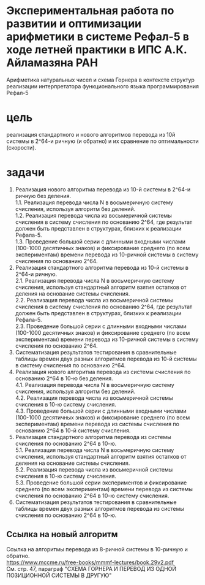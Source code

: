 # Экспериментальная работа по развитии и оптимизации арифметики в системе Рефал-5 в ходе летней практики в ИПС А.К. Айламазяна РАН
Арифметика натуральных чисел и схема Горнера в контексте структур реализации интерпретатора функционального языка программирования Рефал-5    

# цель
реализация стандартного и нового алгоритмов перевода из 10й системы в 2^64-и ричную (и обратно) и их сравнение по оптимальности (скорости).  

# задачи
1. Реализация нового алгоритма перевода из 10-й системы в 2^64-и ричную без деления.    
  1.1. Реализация перевода числа N в восьмеричную систему счисления, используя алгоритм без делений.  
  1.2. Реализация перевода числа из восьмеричной системы счисления в систему счисления по основанию 2^64, где результат должен быть представлен в структурах, близких к реализации Рефала-5.  
  1.3. Проведение большой серии с длинными входными числами (100-1000 десятичных знаков) и фиксирование среднего (по всем экспериментам) времени перевода из 10-ричной системы в систему счисления по основанию 2^64.  
2. Реализация стандартного алгоритма перевода из 10-й системы в 2^64-и ричную.  
  2.1. Реализация перевода числа N в восьмеричную систему счисления, используя стандартный алгоритм взятия остатков от деления на основание системы счисления.  
  2.2. Реализация перевода числа из восьмеричной системы счисления в систему счисления по основанию 2^64, где результат должен быть представлен в структурах, близких к реализации Рефала-5.  
  2.3. Проведение большой серии с длинными входными числами (100-1000 десятичных знаков) и фиксирование среднего (по всем экспериментам) времени перевода из 10-ричной системы в систему счисления по основанию 2^64.    
3. Систематизация результатов тестирования в сравнительные таблицы времен двух разных алгоритмов перевода из 10-й системы в систему счисления по основанию 2^64.  
4. Реализация нового алгоритма перевода из системы счисления по основанию 2^64 в 10-ю без деления.    
  4.1. Реализация перевода числа N в восьмеричную систему счисления, используя алгоритм без делений.  
  4.2. Реализация перевода числа из восьмеричной системы счисления в 10-ю систему счисления.  
  4.3. Проведение большой серии с длинными входными числами (100-1000 десятичных знаков) и фиксирование среднего (по всем экспериментам) времени перевода из системы счисления по основанию 2^64 в 10-й систему счисления.  
5. Реализация стандартного алгоритма перевода из системы счисления по основанию 2^64 в 10-ю.  
  5.1. Реализация перевода числа N в восьмеричную систему счисления, используя стандартный алгоритм взятия остатков от деления на основание системы счисления.  
  5.2. Реализация перевода числа из восьмеричной системы счисления в 10-ю систему счисления.   
  5.3. Проведение большой серии экспериментов и фиксирование среднего (по всем экспериментам) времени перевода из системы счисления по основанию 2^64 в 10-ю систему счисления.  
6. Систематизация результатов тестирования в сравнительные таблицы времен двух разных алгоритмов перевода из системы счисления по основанию 2^64 в 10-ю.  

## Ссылка на новый алгоритм
Ссылка на алгоритмы перевода из 8-ричной системы в 10-ричную и обратно.  
https://www.mccme.ru/free-books/mmmf-lectures/book.29v2.pdf  
См. стр. 47, параграф "СХЕМА ГОРНЕРА И ПЕРЕВОД ИЗ ОДНОЙ ПОЗИЦИОННОЙ СИСТЕМЫ В ДРУГУЮ"  

